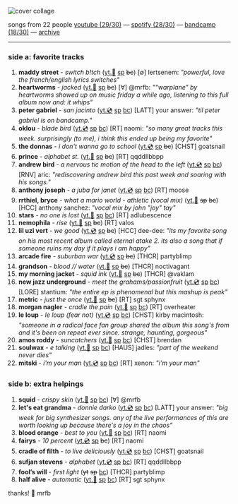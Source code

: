 ![cover collage](./2025-02-14.png)songs from 22 people[youtube (29/30)](<https://youtube.com/playlist?list=PLHKkvq2Z_NhjpUwBDkK5aNVBr6vutXzJM>) — [spotify (28/30)](<https://open.spotify.com/playlist/5RGFsfaMW3ZMP6BiSxTzQ9>) — [bandcamp (18/30)](<https://www.buymusic.club/list/mrfb-2025-02-14-mf121>) — [archive](https://github.com/mrfb/music-friday/)---### side a: favorite tracks1. **maddy street** - *switch b!tch* ([yt.📼](https://youtu.be/qYVf2YdhJwA) [sp](https://open.spotify.com/track/4aIOfvCZ1cWgy1irlLHh25) ~~bc~~)[∅] lertsenem: *"powerful, love the french/english lyrics switches"*1. **heartworms** - *jacked* ([yt.📼](https://youtu.be/mkXKgRtYp2U) [sp](https://open.spotify.com/track/2UW0XWdj7kmYWqSf2dvhOc) ~~bc~~)[∀] @mrfb: *"“warplane” by heartworms showed up on music friday a while ago, listening to this full album now and: it whips"*1. **peter gabriel** - *san jacinto* ([yt.💿](https://youtu.be/rsafEN0vEtI) [sp](https://open.spotify.com/track/1h0zIbIuSpSHgRkaDl29Uc) [bc](https://petergabriel.bandcamp.com/track/san-jacinto))[LATT] your answer: *"til peter gabriel is on bandcamp."*1. **oklou** - *blade bird* ([yt.💿](https://youtu.be/Tgw9cFdCPxU) [sp](https://open.spotify.com/track/45LwOlqL3HOEQkPjjHpu7U) [bc](https://oklou.bandcamp.com/track/blade-bird))[RT] naomi: *"so many great tracks this week. surprisingly (to me), i think this ended up being my favorite"*1. **the donnas** - *i don't wanna go to school* ([yt.💿](https://youtu.be/qfrq_Roi3U0) [sp](https://open.spotify.com/track/3HvR2BmPsN08hnKRYj1O1K) ~~bc~~)[CHST] goatsnail1. **prince** - *alphabet st.* ([yt.📼](https://youtu.be/vP1kZLGG5gw) [sp](https://open.spotify.com/track/781jv9lCKdgP3qjxocB7r8) ~~bc~~)[RT] qqddllbbpp1. **andrew bird** - *a nervous tic motion of the head to the left* ([yt.💿](https://youtu.be/0FZYCbDAcmA) [sp](https://open.spotify.com/track/6QbUtc3bAqyPJDvtIkH1g2) [bc](https://andrewbird.bandcamp.com/track/a-nervous-tic-motion-of-the-head-to-the-left))[RNV] aric: *"rediscovering andrew bird this past week and soaring with his songs."*1. **anthony joseph** - *a juba for janet* ([yt.💿](https://youtu.be/SQKFIKXnlWc) [sp](https://open.spotify.com/track/7MYtlCnv8WBcNT58z9Q53z) [bc](https://anthonyjosephofficial.bandcamp.com/track/a-juba-for-janet))[RT] moose1. **rrthiel, bryce** - *what a mario world - athletic (vocal mix)* ([yt.📼](https://youtu.be/3A3HQOXvEQ4) ~~sp~~ ~~bc~~)[HCC] anthony sanchez: *"vocal mix by john "joy" tay"*1. **stars** - *no one is lost* ([yt.📼](https://youtu.be/PehLcp7sNi0) [sp](https://open.spotify.com/track/0g5l794DeZyQS2yAOXeqID) [bc](https://starsband.bandcamp.com/track/no-one-is-lost-2))[RT] adlubescence1. **nemophila** - *rise* ([yt.📼](https://youtu.be/rD3VMAm-9iA) [sp](https://open.spotify.com/track/7IOWVbArUAldsxLamaQt8R) ~~bc~~)[RT] valos1. **lil uzi vert** - *we good* ([yt.💿](https://youtu.be/DrSfBULAsek) [sp](https://open.spotify.com/track/0F60WLPs6Oz2slHomvLt9U) ~~bc~~)[HCC] dee-dee: *"its my favorite song on his most recent album called eternal atake 2. its also a song that if someone ruins my day if it plays i am happy"*1. **arcade fire** - *suburban war* ([yt.💿](https://youtu.be/KpWqfrX9908) [sp](https://open.spotify.com/track/2rtDHB2fSisS34D0ArWg06) ~~bc~~)[THCR] partyblimp1. **grandson** - *blood // water* ([yt.📼](https://youtu.be/Sk-U8ruIQyA) [sp](https://open.spotify.com/track/0AUyNF6iFxMNQsNx2nhtrw) ~~bc~~)[THCR] noctivagant1. **my morning jacket** - *squid ink* ([yt.📼](https://youtu.be/rCxgxQwYBOU) [sp](https://open.spotify.com/track/116WsIQtDILicQyMGqSSaV) ~~bc~~)[THCR] @vaklam1. **new jazz underground** - *meet the grahams/passionfruit* ([yt.💿](https://youtu.be/UEnpfCQDo2M) [sp](https://open.spotify.com/track/3I2PTExOJMRtqhsVNOzT4c) [bc](https://newjazzunderground.bandcamp.com/track/meet-the-grahams-passionfruit))[LORE] stantium: *"the entire ep is phenomenal but this mashup is peak"*1. **metric** - *just the once* ([yt.📼](https://youtu.be/VYW4F5q7XBE) [sp](https://open.spotify.com/track/02PWMXbnLbqIODveV4db4t) ~~bc~~)[RT] sgt sphynx1. **morgan nagler** - *cradle the pain* ([yt.📼](https://youtu.be/d91xdIax-xw) [sp](https://open.spotify.com/track/04K5qfFqfxJF5yh3xaUYZS) [bc](https://morgannagler.bandcamp.com/track/cradle-the-pain))[RT] overheater1. **le loup** - *le loup (fear not)* ([yt.💿](https://youtu.be/3kCL-nR1UM8) [sp](https://open.spotify.com/track/6pfki0ZwPW0ZH2aNhamovY) [bc](https://leloup.bandcamp.com/track/le-loup-fear-not))[CHST] kirby macintosh: *"someone in a radical face fan group shared the album this song's from and it's been on repeat ever since. strange, haunting, gorgeous"*1. **amos roddy** - *suncatchers* ([yt.📼](https://youtu.be/QrAUp79OrgM) [sp](https://open.spotify.com/track/1ynp9Vpx5FdFfIqTivTdry) [bc](https://amosroddy.bandcamp.com/track/suncatchers))[CHST] brendan1. **soulwax** - *e talking* ([yt.📼](https://youtu.be/SdbaDBp1S_I) [sp](https://open.spotify.com/track/0PyY0xuVcLt2qaEe5hrtRi) [bc](https://soulwax.bandcamp.com/track/e-talking))[HAUS] jadles: *"part of the weekend never dies"*1. **mitski** - *i'm your man* ([yt.💿](https://youtu.be/HvgX44ESvHQ) [sp](https://open.spotify.com/track/6YO2dalWyZSobXSY3UUPv9) [bc](https://mitski.bandcamp.com/track/im-your-man))[RT] xenon: *"i'm your man"*### side b: extra helpings1. **squid** - *crispy skin* ([yt.📼](https://youtu.be/CqM8hhwNsJA) [sp](https://open.spotify.com/track/2FVdd3s90GiXaWpfJlWLC5) [bc](https://squiduk.bandcamp.com/track/crispy-skin-2))[∀] @mrfb1. **let's eat grandma** - *donnie darko* ([yt.💿](https://youtu.be/VBOPCOFA5P4) [sp](https://open.spotify.com/track/5Pn4AYzF6awkiD9zdnsRHt) [bc](https://letseatgrandma.bandcamp.com/track/donnie-darko))[LATT] your answer: *"big week for big synthesizer songs. any of the live performances of this are worth looking up because there's a joy in the chaos"*1. **blood orange** - *best to you* ([yt.👢](https://youtu.be/hLQVaKH_miA) [sp](https://open.spotify.com/track/1p2TWJxUlHE5JR0sE6E1d7) [bc](https://bloodorangenyc.bandcamp.com/track/best-to-you))[RT] naomi1. **fairys** - *10 percent* ([yt.💿](https://youtu.be/QSev2ttC7vA) [sp](https://open.spotify.com/track/3sHp2FE6Lq8Dvi9b3RDPRQ) ~~bc~~)[RT] naomi1. **cradle of filth** - *to live deliciously* ([yt.💿](https://youtu.be/RJNz_0XORhA) [sp](https://open.spotify.com/track/4svPYkuVpl9Lum5fLlEXMo) [bc](https://cradleoffilth.bandcamp.com/track/to-live-deliciously))[CHST] goatsnail1. **sufjan stevens** - *alphabet* ([yt.💿](https://youtu.be/dXlzyYY9qWQ) [sp](https://open.spotify.com/track/5R5EaYKlOhxFEzmP3mEbhT) [bc](https://sufjanstevens.bandcamp.com/track/alphabet-2))[RT] qqddllbbpp1. **fool’s will** - *first light* (~~yt~~ ~~sp~~ [bc](https://foolswill.bandcamp.com/track/first-light))[THCR] partyblimp1. **half alive** - *automatic* ([yt.📼](https://youtu.be/LMknL58AAyY) [sp](https://open.spotify.com/track/4WDzpyln8Ac9JbElIEv2bl) [bc](https://half-alive.bandcamp.com/track/automatic))[RT] sgt sphynxthanks! 💖 mrfb